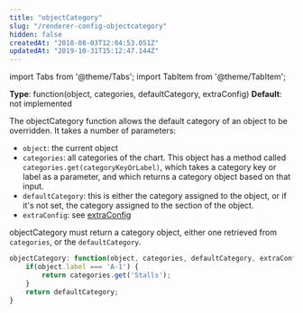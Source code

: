 ```yaml
---
title: "objectCategory"
slug: "/renderer-config-objectcategory"
hidden: false
createdAt: "2018-08-03T12:04:53.051Z"
updatedAt: "2019-10-31T15:12:47.144Z"
---
```


import Tabs from '@theme/Tabs';
import TabItem from '@theme/TabItem';

**Type**: function(object, categories, defaultCategory, extraConfig)
**Default**: not implemented

The objectCategory function allows the default category of an object to be overridden. It takes a number of parameters:

* `object`: the current object
* `categories`: all categories of the chart. This object has a method called `categories.get(categoryKeyOrLabel)`, which takes a category key or label as a parameter, and which returns a category object based on that input.
* `defaultCategory`: this is either the category assigned to the object, or if it's not set, the category assigned to the section of the object.
* `extraConfig`: see [extraConfig](renderer-config-extraconfig) 

objectCategory must return a category object, either one retrieved from `categories`, or the `defaultCategory`.

```javascript
objectCategory: function(object, categories, defaultCategory, extraConfig) {
    if(object.label === 'A-1') {
        return categories.get('Stalls');
    }
    return defaultCategory;
}
```
